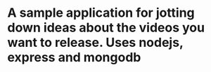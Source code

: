 # A sample application for jotting down ideas about the videos you want to release. Uses nodejs, express and mongodb
